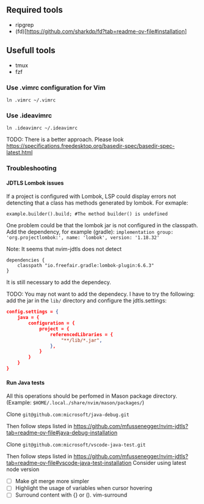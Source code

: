 ## Required tools
- ripgrep
- (fd)[https://github.com/sharkdp/fd?tab=readme-ov-file#installation]

## Usefull tools
- tmux
- fzf

### Use .vimrc configuration for Vim

`ln .vimrc ~/.vimrc`

### Use .ideavimrc


`ln .ideavimrc ~/.ideavimrc`

TODO: There is a better approach. Please look https://specifications.freedesktop.org/basedir-spec/basedir-spec-latest.html


### Troubleshooting

#### JDTLS Lombok issues

If a project is configured with Lombok, LSP could display errors not detencting that a class has methods generated by lombok. For exmaple:

```
example.builder().build; #The method builder() is undefined
```

One problem could be that the lombok jar is not configured in the classpath. Add the dependency, for example (gradle):
`implementation group: 'org.projectlombok:', name: 'lombok', version: '1.18.32'`

Note: It seems that nvim-jdtls does not detect 

```
dependencies {
    classpath "io.freefair.gradle:lombok-plugin:6.6.3"
}
```
It is still necessary to add the dependecy.

TODO: You may not want to add the dependecy. I have to try the following: add the jar in the `lib/` directory and configure the jdtls.settings:

```json
config.settings = {
    java = {
        configuration = {
            project = {
                referencedLibraries = {
                    "**/lib/*.jar",
                },
            }
        }
    }
}
```
#### Run Java tests

All this operations should be perfomed in Mason package directory. (Example: `$HOME/.local./share/nvim/mason/packages/`)

Clone `git@github.com:microsoft/java-debug.git`

Then follow steps listed in https://github.com/mfussenegger/nvim-jdtls?tab=readme-ov-file#java-debug-installation

Clone `git@github.com:microsoft/vscode-java-test.git`

Then follow steps listed in https://github.com/mfussenegger/nvim-jdtls?tab=readme-ov-file#vscode-java-test-installation
Consider using latest node version 

- [ ] Make git merge more simpler
- [ ] Highlight the usage of variables when cursor hovering
- [ ] Surround content with {} or (). vim-surround
